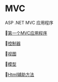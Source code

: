 # MVC
ASP .NET MVC 应用程序

:checkered_flag:[第一个MVC应用程序](https://github.com/Lumnca/MVC/blob/master/Start.md)

:checkered_flag:[控制器](https://github.com/Lumnca/MVC/blob/master/%E6%8E%A7%E5%88%B6%E5%99%A8.md)

:checkered_flag:[视图](https://github.com/Lumnca/MVC/blob/master/%E8%A7%86%E5%9B%BE.md)

:checkered_flag:[模型](https://github.com/Lumnca/MVC/blob/master/%E6%A8%A1%E5%9E%8B.md)

:checkered_flag:[Html辅助方法](https://github.com/Lumnca/MVC/blob/master/%E6%95%B0%E6%8D%AE%E4%BA%A4%E4%BA%92.md)

